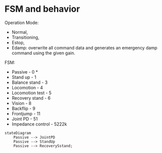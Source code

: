 # FSM and behavior

Operation Mode:&#x20;

* Normal,&#x20;
* Transitioning,&#x20;
* Estop,&#x20;
* Edamp: overwrite all command data and generates an emergency damp command using the given gain.

FSM:

* Passive - 0 \*
* Stand up - 1
* Balance stand - 3
* Locomotion - 4
* Locomotion test - 5
* Recovery stand - 6
* Vision - 8
* Backflip - 9
* Frontjump - 11
* Joint PD - 51
* Impedance control - 5222k

```mermaid
stateDiagram
    Passive --> JointPD
    Passive --> StandUp
    Passive --> RecoverySstand;
```
